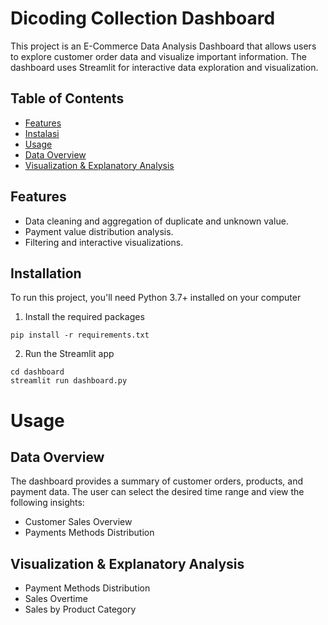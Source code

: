 # Dicoding Collection Dashboard 
This project is an E-Commerce Data Analysis Dashboard that allows users to explore customer order data and visualize important information. The dashboard uses Streamlit for interactive data exploration and visualization.

## Table of Contents
- [Features](#features)
- [Instalasi](#instalasi)
- [Usage](#usage)
- [Data Overview](#data-overview)
- [Visualization & Explanatory Analysis](#visualization--explanatory-analysis)


## Features
- Data cleaning and aggregation of duplicate and unknown value.
- Payment value distribution analysis.
- Filtering and interactive visualizations.

## Installation
To run this project, you'll need Python 3.7+ installed on your computer
1. Install the required packages
```
pip install -r requirements.txt
```
2. Run the Streamlit app
```
cd dashboard
streamlit run dashboard.py
```

# Usage
## Data Overview
The dashboard provides a summary of customer orders, products, and payment data. The user can select the desired time range and view the following insights:

- Customer Sales Overview
- Payments Methods Distribution

## Visualization & Explanatory Analysis

- Payment Methods Distribution
- Sales Overtime
- Sales by Product Category

